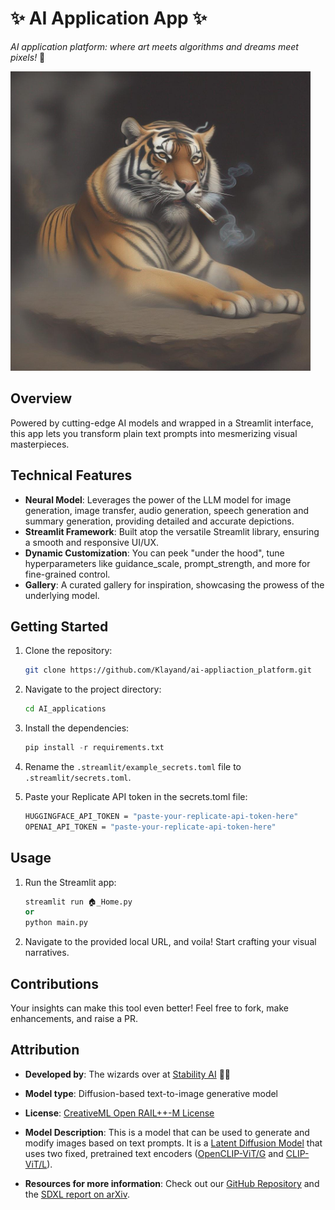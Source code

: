# ✨ AI Application App ✨

_AI application platform: where art meets algorithms and dreams meet pixels!_ 🚀

![Smoking Tiger](./gallery/a_smoking_tiger.png)

## Overview

Powered by cutting-edge AI models and wrapped in a Streamlit interface, this app lets you transform plain text prompts into mesmerizing visual masterpieces.

## Technical Features

- **Neural Model**: Leverages the power of the LLM model for image generation, image transfer, audio generation, speech generation and summary generation, providing detailed and accurate depictions.
- **Streamlit Framework**: Built atop the versatile Streamlit library, ensuring a smooth and responsive UI/UX.
- **Dynamic Customization**: You can peek "under the hood", tune hyperparameters like guidance_scale, prompt_strength, and more for fine-grained control.
- **Gallery**: A curated gallery for inspiration, showcasing the prowess of the underlying model.

## Getting Started

1. Clone the repository:

   ```bash
   git clone https://github.com/Klayand/ai-appliaction_platform.git
   ```

2. Navigate to the project directory:

   ```bash
   cd AI_applications
   ```

3. Install the dependencies:

   ```python
   pip install -r requirements.txt
   ```

4. Rename the `.streamlit/example_secrets.toml` file to `.streamlit/secrets.toml`.

5. Paste your Replicate API token in the secrets.toml file:

   ```bash
   HUGGINGFACE_API_TOKEN = "paste-your-replicate-api-token-here"
   OPENAI_API_TOKEN = "paste-your-replicate-api-token-here"
   ```

## Usage

1. Run the Streamlit app:

   ```python
   streamlit run 🏠_Home.py
   or
   python main.py 
   ```

2. Navigate to the provided local URL, and voila! Start crafting your visual narratives.

## Contributions

Your insights can make this tool even better! Feel free to fork, make enhancements, and raise a PR.

## Attribution

- **Developed by**: The wizards over at [Stability AI](https://stability.ai/) 🧙‍♂️

- **Model type**: Diffusion-based text-to-image generative model

- **License**: [CreativeML Open RAIL++-M License](https://huggingface.co/stabilityai/stable-diffusion-xl-base-1.0/blob/main/LICENSE.md)

- **Model Description**: This is a model that can be used to generate and modify images based on text prompts. It is a [Latent Diffusion Model](https://arxiv.org/abs/2112.10752) that uses two fixed, pretrained text encoders ([OpenCLIP-ViT/G](https://github.com/mlfoundations/open_clip) and [CLIP-ViT/L](https://github.com/openai/CLIP/tree/main)).

- **Resources for more information**: Check out our [GitHub Repository](https://github.com/Stability-AI/generative-models) and the [SDXL report on arXiv](https://arxiv.org/abs/2307.01952).
